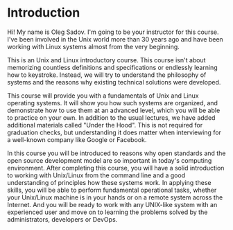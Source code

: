 # Introduction

Hi! My name is Oleg Sadov. I'm going to be your instructor for this course. I've been involved in the Unix world more than 30 years ago and have been working with Linux systems almost from the very beginning.

This is an Unix and Linux introductory course. This course isn't about memorizing countless definitions and specifications or endlessly learning how to keystroke. Instead, we will try to understand the philosophy of systems and the reasons why existing technical solutions were developed.

This course will provide you with a fundamentals of Unix and Linux operating systems. It will show you how such systems are organized, and demonstrate how to use them at an advanced level, which you will be able to practice on your own. In addition to the usual lectures, we have added additional materials called "Under the Hood". This is not required for graduation checks, but understanding it does matter when interviewing for a well-known company like Google or Facebook.

In this course you will be introduced to reasons why open standards and the open source development model are so important in today's computing environment. After completing this course, you will have a solid introduction to working with Unix/Linux from the command line and a good understanding of principles how these systems work. In applying these skills, you will be able to perform fundamental operational tasks, whether your Unix/Linux machine is in your hands or on a remote system across the Internet. And you will be ready to work with any UNIX-like system with an experienced user and move on to learning the problems solved by the administrators, developers or DevOps.

